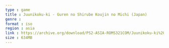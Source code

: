```yaml
---
type : game
title : Juunikoku-ki - Guren no Shirube Koujin no Michi (Japan)
genre : 
format : iso
region : asia
link : https://archive.org/download/PS2-ASIA-ROMS321COM/Juunikoku-ki%20-%20Guren%20no%20Shirube%20Koujin%20no%20Michi%20%28Japan%29.7z
size : 634MB
---
```

